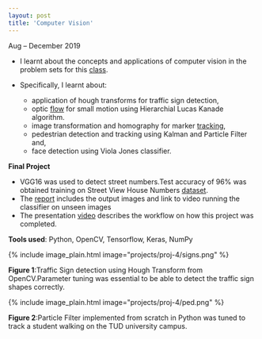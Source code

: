 ```yaml
---
layout: post
title: 'Computer Vision'
---
```


Aug – December 2019

- I learnt about the concepts and applications of computer vision in the problem sets for this <a href="https://www.omscs.gatech.edu/cs-6476-computer-vision" target="_blank"> class</a>.

- Specifically, I learnt about:
    <ul>
    <li>application of hough transforms for traffic sign detection,</li>
    <li>optic <a href="https://drive.google.com/open?id=1Y9CLjqKRwD-GieJSB_eNJkNGmwVK9VoP " target="_blank"> flow</a> for small motion using Hierarchial Lucas Kanade algorithm.</li>
    <li>image transformation and homography for marker <a href="https://drive.google.com/file/d/1-HgpJFW9h2S8Q0tjpfNzvMmLZkHLf4sc/view" target="_blank"> tracking</a>,</li>
    <li>pedestrian detection and tracking using Kalman and Particle Filter and,</li>
    <li>face detection using Viola Jones classifier.</li>
    </ul>

**Final Project**
 -  VGG16 was used to detect street numbers.Test accuracy of 96% was obtained training on Street View House Numbers <a href= "http://ufldl.stanford.edu/housenumbers" target="_blank"> dataset</a>.
-  The <a href="/documents/cv/report.pdf" target="_blank"> report</a> includes the output images and link to video running the classifier on unseen images
- The presentation <a href= "https://drive.google.com/open?id=19tfkQmbPsQkMztQmvv0NcLGrAdrx3I_S " target="_blank"> video</a> describes the workflow on how this project was completed.


**Tools used**: Python, OpenCV, Tensorflow, Keras, NumPy

{% include image_plain.html image="projects/proj-4/signs.png" %}

**Figure 1**:Traffic Sign detection using Hough Transform from OpenCV.Parameter tuning was essential to be able to detect the traffic sign shapes correctly.

{% include image_plain.html image="projects/proj-4/ped.png" %}

**Figure 2**:Particle Filter implemented from scratch in Python was tuned to track a student walking on the TUD university campus.